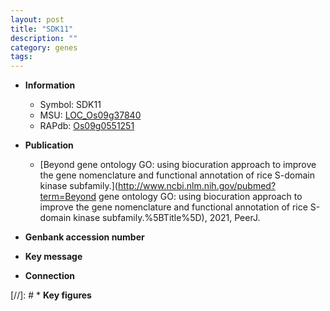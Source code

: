 ```yaml
---
layout: post
title: "SDK11"
description: ""
category: genes
tags: 
---
```


* **Information**  
    + Symbol: SDK11  
    + MSU: [LOC_Os09g37840](http://rice.uga.edu/cgi-bin/ORF_infopage.cgi?orf=LOC_Os09g37840)  
    + RAPdb: [Os09g0551251](http://rapdb.dna.affrc.go.jp/viewer/gbrowse_details/irgsp1?name=Os09g0551251)  

* **Publication**  
    + [Beyond gene ontology GO: using biocuration approach to improve the gene nomenclature and functional annotation of rice S-domain kinase subfamily.](http://www.ncbi.nlm.nih.gov/pubmed?term=Beyond gene ontology GO: using biocuration approach to improve the gene nomenclature and functional annotation of rice S-domain kinase subfamily.%5BTitle%5D), 2021, PeerJ.

* **Genbank accession number**  

* **Key message**  

* **Connection**  

[//]: # * **Key figures**  


